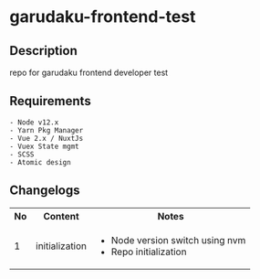 # garudaku-frontend-test
## Description
repo for garudaku frontend developer test
## Requirements
```
- Node v12.x
- Yarn Pkg Manager
- Vue 2.x / NuxtJs
- Vuex State mgmt
- SCSS
- Atomic design
```
## Changelogs
<table>
  <tr>
    <th>No</th>
    <th>Content</th>
    <th>Notes</th>
  </tr>
  <tr>
    <td>1</td>
    <td>initialization</td>
    <td>
      <ul>
        <li>Node version switch using nvm</li>
        <li>Repo initialization</li>
      </ul>
    </td>
  </tr>
</table>
